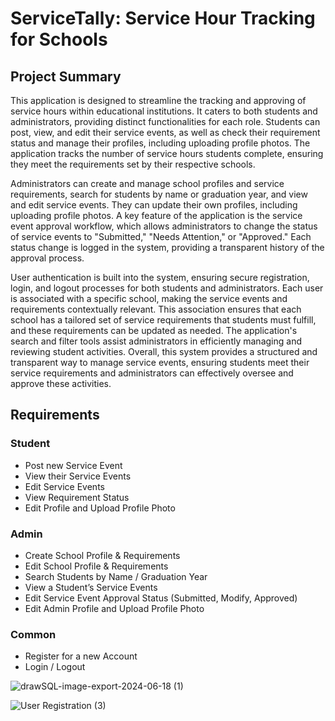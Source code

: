 # ServiceTally: Service Hour Tracking for Schools

## Project Summary

This application is designed to streamline the tracking and approving of service hours within educational institutions. It caters to both students and administrators, providing distinct functionalities for each role. Students can post, view, and edit their service events, as well as check their requirement status and manage their profiles, including uploading profile photos. The application tracks the number of service hours students complete, ensuring they meet the requirements set by their respective schools.

Administrators can create and manage school profiles and service requirements, search for students by name or graduation year, and view and edit service events. They can update their own profiles, including uploading profile photos. A key feature of the application is the service event approval workflow, which allows administrators to change the status of service events to "Submitted," "Needs Attention," or "Approved." Each status change is logged in the system, providing a transparent history of the approval process.

User authentication is built into the system, ensuring secure registration, login, and logout processes for both students and administrators. Each user is associated with a specific school, making the service events and requirements contextually relevant. This association ensures that each school has a tailored set of service requirements that students must fulfill, and these requirements can be updated as needed. The application's search and filter tools assist administrators in efficiently managing and reviewing student activities. Overall, this system provides a structured and transparent way to manage service events, ensuring students meet their service requirements and administrators can effectively oversee and approve these activities.

## Requirements

### Student
- Post new Service Event
- View their Service Events
- Edit Service Events
- View Requirement Status
- Edit Profile and Upload Profile Photo

### Admin
- Create School Profile & Requirements
- Edit School Profile & Requirements
- Search Students by Name / Graduation Year
- View a Student’s Service Events
- Edit Service Event Approval Status (Submitted, Modify, Approved)
- Edit Admin Profile and Upload Profile Photo

### Common
- Register for a new Account
- Login / Logout

![drawSQL-image-export-2024-06-18 (1)](https://github.com/user-attachments/assets/9e9c5786-464c-4280-b3fb-6aadd8e3849b)

![User Registration (3)](https://github.com/user-attachments/assets/4c8f8712-aad3-4da5-92fd-11e66806ad4c)




